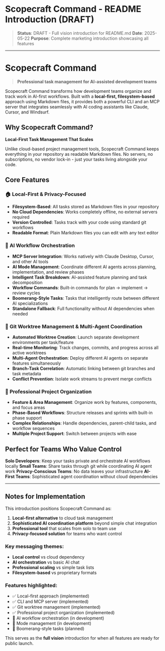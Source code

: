 # Scopecraft Command - README Introduction (DRAFT)

> **Status**: DRAFT - Full vision introduction for README.md
> **Date**: 2025-05-22
> **Purpose**: Complete marketing introduction showcasing all features

---

# Scopecraft Command

> **Professional task management for AI-assisted development teams**

Scopecraft Command transforms how development teams organize and track work in AI-first workflows. Built with a **local-first, filesystem-based** approach using Markdown files, it provides both a powerful CLI and an MCP server that integrates seamlessly with AI coding assistants like Claude, Cursor, and Windsurf.

## Why Scopecraft Command?

**Local-First Task Management That Scales**

Unlike cloud-based project management tools, Scopecraft Command keeps everything in your repository as readable Markdown files. No servers, no subscriptions, no vendor lock-in - just your tasks living alongside your code.

## Core Features

### 🏠 **Local-First & Privacy-Focused**
- **Filesystem-Based**: All tasks stored as Markdown files in your repository
- **No Cloud Dependencies**: Works completely offline, no external servers required
- **Version Controlled**: Tasks track with your code using standard git workflows
- **Readable Format**: Plain Markdown files you can edit with any text editor

### 🤖 **AI Workflow Orchestration**
- **MCP Server Integration**: Works natively with Claude Desktop, Cursor, and other AI tools
- **AI Mode Management**: Coordinate different AI agents across planning, implementation, and review phases
- **Intelligent Task Breakdown**: AI-assisted feature planning and task decomposition
- **Workflow Commands**: Built-in commands for plan → implement → review cycles
- **Boomerang-Style Tasks**: Tasks that intelligently route between different AI specializations
- **Standalone Fallback**: Full functionality without AI dependencies when needed

### 🌳 **Git Worktree Management & Multi-Agent Coordination**
- **Automated Worktree Creation**: Launch separate development environments per task/feature
- **Real-time Monitoring**: Track changes, commits, and progress across all active worktrees
- **Multi-Agent Orchestration**: Deploy different AI agents on separate features simultaneously
- **Branch-Task Correlation**: Automatic linking between git branches and task metadata
- **Conflict Prevention**: Isolate work streams to prevent merge conflicts

### 📁 **Professional Project Organization**
- **Feature & Area Management**: Organize work by features, components, and focus areas
- **Phase-Based Workflows**: Structure releases and sprints with built-in phase support
- **Complex Relationships**: Handle dependencies, parent-child tasks, and workflow sequences
- **Multiple Project Support**: Switch between projects with ease

## Perfect for Teams Who Value Control

**Solo Developers**: Keep your tasks private and orchestrate AI workflows locally
**Small Teams**: Share tasks through git while coordinating AI agent work
**Privacy-Conscious Teams**: No data leaves your infrastructure
**AI-First Teams**: Sophisticated agent coordination without cloud dependencies

---

## Notes for Implementation

This introduction positions Scopecraft Command as:

1. **Local-first alternative** to cloud task management
2. **Sophisticated AI coordination platform** beyond simple chat integration
3. **Professional tool** that scales from solo to team use
4. **Privacy-focused solution** for teams who want control

### Key messaging themes:
- **Local control** vs cloud dependency
- **AI orchestration** vs basic AI chat
- **Professional scaling** vs simple task lists
- **Filesystem-based** vs proprietary formats

### Features highlighted:
- ✅ Local-first approach (implemented)
- ✅ CLI and MCP server (implemented)
- ✅ Git worktree management (implemented)
- ✅ Professional project organization (implemented)
- 🚧 AI workflow orchestration (in development)
- 🚧 Mode management (in development)
- 🚧 Boomerang-style tasks (planned)

This serves as the **full vision** introduction for when all features are ready for public launch.